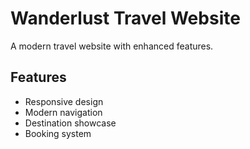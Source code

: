 # Wanderlust Travel Website

A modern travel website with enhanced features.

## Features
- Responsive design
- Modern navigation
- Destination showcase
- Booking system